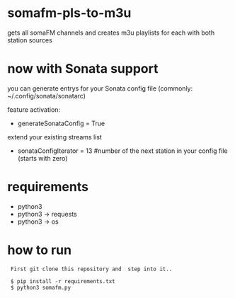 # somafm-pls-to-m3u
gets all somaFM channels and creates m3u playlists for each with both station sources

# now with Sonata support
you can generate entrys for your Sonata config file (commonly: ~/.config/sonata/sonatarc)

feature activation:
- generateSonataConfig = True

extend your existing streams list
- sonataConfigIterator = 13   #number of the next station in your config file (starts with zero)

# requirements
- python3
- python3 -> requests
- python3 -> os

# how to run
```
 First git clone this repository and  step into it..
 
 $ pip install -r requirements.txt
 $ python3 somafm.py
```
